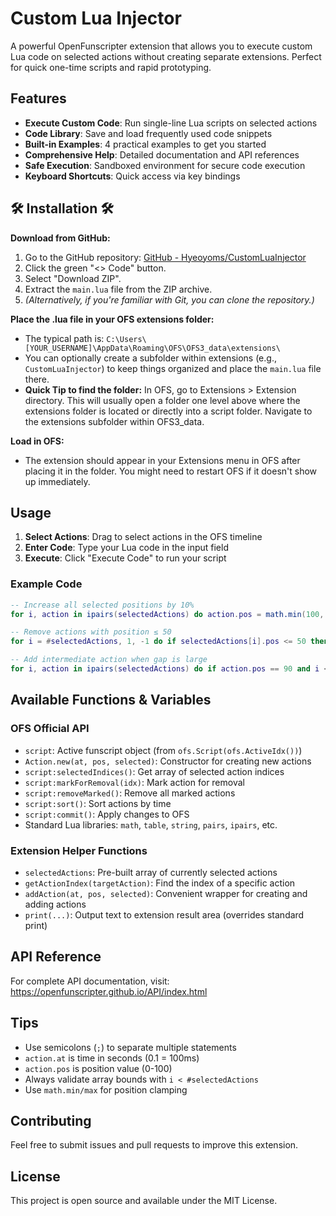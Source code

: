 # Custom Lua Injector

A powerful OpenFunscripter extension that allows you to execute custom Lua code on selected actions without creating separate extensions. Perfect for quick one-time scripts and rapid prototyping.

## Features

- **Execute Custom Code**: Run single-line Lua scripts on selected actions
- **Code Library**: Save and load frequently used code snippets
- **Built-in Examples**: 4 practical examples to get you started
- **Comprehensive Help**: Detailed documentation and API references
- **Safe Execution**: Sandboxed environment for secure code execution
- **Keyboard Shortcuts**: Quick access via key bindings

## :hammer_and_wrench: Installation :hammer_and_wrench:

**Download from GitHub:**
1. Go to the GitHub repository: [GitHub - Hyeoyoms/CustomLuaInjector](https://github.com/Hyeoyoms/CustomLuaInjector)
2. Click the green "<> Code" button.
3. Select "Download ZIP".
4. Extract the `main.lua` file from the ZIP archive.
5. *(Alternatively, if you're familiar with Git, you can clone the repository.)*

**Place the .lua file in your OFS extensions folder:**
- The typical path is: `C:\Users\[YOUR_USERNAME]\AppData\Roaming\OFS\OFS3_data\extensions\`
- You can optionally create a subfolder within extensions (e.g., `CustomLuaInjector`) to keep things organized and place the `main.lua` file there.
- **Quick Tip to find the folder:** In OFS, go to Extensions > Extension directory. This will usually open a folder one level above where the extensions folder is located or directly into a script folder. Navigate to the extensions subfolder within OFS3_data.

**Load in OFS:**
- The extension should appear in your Extensions menu in OFS after placing it in the folder. You might need to restart OFS if it doesn't show up immediately.

## Usage

1. **Select Actions**: Drag to select actions in the OFS timeline
2. **Enter Code**: Type your Lua code in the input field
3. **Execute**: Click "Execute Code" to run your script

### Example Code

```lua
-- Increase all selected positions by 10%
for i, action in ipairs(selectedActions) do action.pos = math.min(100, action.pos * 1.1); end;

-- Remove actions with position ≤ 50
for i = #selectedActions, 1, -1 do if selectedActions[i].pos <= 50 then script:markForRemoval(getActionIndex(selectedActions[i])); end; end; script:removeMarked();

-- Add intermediate action when gap is large
for i, action in ipairs(selectedActions) do if action.pos == 90 and i < #selectedActions and (selectedActions[i + 1].at - action.at) >= 0.13 then table.insert(script.actions, Action.new(action.at + 0.06702, 80, false)); end; end;
```

## Available Functions & Variables

### OFS Official API
- `script`: Active funscript object (from `ofs.Script(ofs.ActiveIdx())`)
- `Action.new(at, pos, selected)`: Constructor for creating new actions
- `script:selectedIndices()`: Get array of selected action indices
- `script:markForRemoval(idx)`: Mark action for removal
- `script:removeMarked()`: Remove all marked actions
- `script:sort()`: Sort actions by time
- `script:commit()`: Apply changes to OFS
- Standard Lua libraries: `math`, `table`, `string`, `pairs`, `ipairs`, etc.

### Extension Helper Functions
- `selectedActions`: Pre-built array of currently selected actions
- `getActionIndex(targetAction)`: Find the index of a specific action
- `addAction(at, pos, selected)`: Convenient wrapper for creating and adding actions
- `print(...)`: Output text to extension result area (overrides standard print)

## API Reference

For complete API documentation, visit: https://openfunscripter.github.io/API/index.html

## Tips

- Use semicolons (`;`) to separate multiple statements
- `action.at` is time in seconds (0.1 = 100ms)
- `action.pos` is position value (0-100)
- Always validate array bounds with `i < #selectedActions`
- Use `math.min/max` for position clamping

## Contributing

Feel free to submit issues and pull requests to improve this extension.

## License

This project is open source and available under the MIT License.